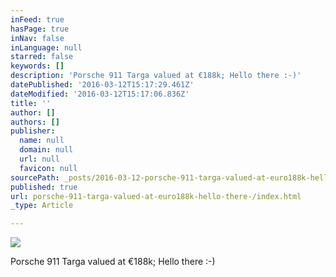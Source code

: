 ```yaml
---
inFeed: true
hasPage: true
inNav: false
inLanguage: null
starred: false
keywords: []
description: 'Porsche 911 Targa valued at €188k; Hello there :-)'
datePublished: '2016-03-12T15:17:29.461Z'
dateModified: '2016-03-12T15:17:06.836Z'
title: ''
author: []
authors: []
publisher:
  name: null
  domain: null
  url: null
  favicon: null
sourcePath: _posts/2016-03-12-porsche-911-targa-valued-at-euro188k-hello-there-.md
published: true
url: porsche-911-targa-valued-at-euro188k-hello-there-/index.html
_type: Article

---
```

![](https://the-grid-user-content.s3-us-west-2.amazonaws.com/1f3cfdbc-1ed6-4cff-979f-97cca164ef23.jpg)

Porsche 911 Targa valued at €188k; Hello there :-)